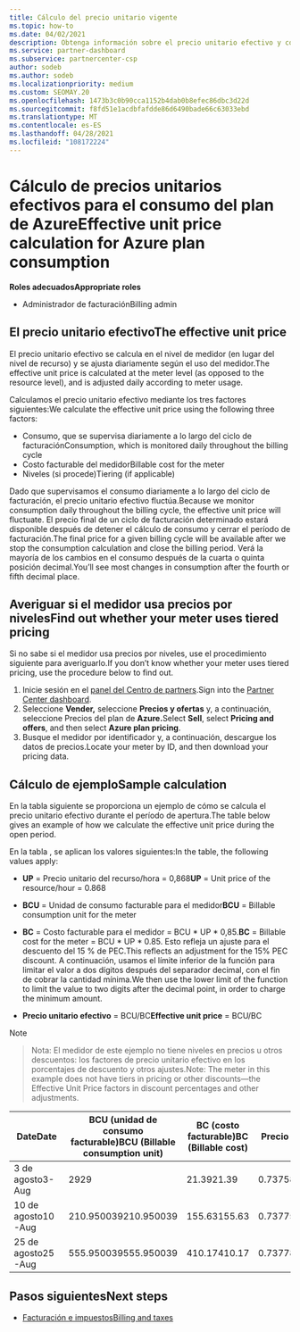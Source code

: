 ```yaml
---
title: Cálculo del precio unitario vigente
ms.topic: how-to
ms.date: 04/02/2021
description: Obtenga información sobre el precio unitario efectivo y cómo se calcula. En este artículo también se incluye un cálculo de ejemplo.
ms.service: partner-dashboard
ms.subservice: partnercenter-csp
author: sodeb
ms.author: sodeb
ms.localizationpriority: medium
ms.custom: SEOMAY.20
ms.openlocfilehash: 1473b3c0b90cca1152b4dab0b8efec86dbc3d22d
ms.sourcegitcommit: f8fd51e1acdbfafdde86d6490bade66c63033ebd
ms.translationtype: MT
ms.contentlocale: es-ES
ms.lasthandoff: 04/28/2021
ms.locfileid: "108172224"
---
```

# <a name="effective-unit-price-calculation-for-azure-plan-consumption"></a><span data-ttu-id="250e7-104">Cálculo de precios unitarios efectivos para el consumo del plan de Azure</span><span class="sxs-lookup"><span data-stu-id="250e7-104">Effective unit price calculation for Azure plan consumption</span></span>

<span data-ttu-id="250e7-105">**Roles adecuados**</span><span class="sxs-lookup"><span data-stu-id="250e7-105">**Appropriate roles**</span></span>

- <span data-ttu-id="250e7-106">Administrador de facturación</span><span class="sxs-lookup"><span data-stu-id="250e7-106">Billing admin</span></span>

## <a name="the-effective-unit-price"></a><span data-ttu-id="250e7-107">El precio unitario efectivo</span><span class="sxs-lookup"><span data-stu-id="250e7-107">The effective unit price</span></span>

<span data-ttu-id="250e7-108">El precio unitario efectivo se calcula en el nivel de medidor (en lugar del nivel de recurso) y se ajusta diariamente según el uso del medidor.</span><span class="sxs-lookup"><span data-stu-id="250e7-108">The effective unit price is calculated at the meter level (as opposed to the resource level), and is adjusted daily according to meter usage.</span></span>

<span data-ttu-id="250e7-109">Calculamos el precio unitario efectivo mediante los tres factores siguientes:</span><span class="sxs-lookup"><span data-stu-id="250e7-109">We calculate the effective unit price using the following three factors:</span></span>

- <span data-ttu-id="250e7-110">Consumo, que se supervisa diariamente a lo largo del ciclo de facturación</span><span class="sxs-lookup"><span data-stu-id="250e7-110">Consumption, which is monitored daily throughout the billing cycle</span></span>
- <span data-ttu-id="250e7-111">Costo facturable del medidor</span><span class="sxs-lookup"><span data-stu-id="250e7-111">Billable cost for the meter</span></span>
- <span data-ttu-id="250e7-112">Niveles (si procede)</span><span class="sxs-lookup"><span data-stu-id="250e7-112">Tiering (if applicable)</span></span>

<span data-ttu-id="250e7-113">Dado que supervisamos el consumo diariamente a lo largo del ciclo de facturación, el precio unitario efectivo fluctúa.</span><span class="sxs-lookup"><span data-stu-id="250e7-113">Because we monitor consumption daily throughout the billing cycle, the effective unit price will fluctuate.</span></span> <span data-ttu-id="250e7-114">El precio final de un ciclo de facturación determinado estará disponible después de detener el cálculo de consumo y cerrar el período de facturación.</span><span class="sxs-lookup"><span data-stu-id="250e7-114">The final price for a given billing cycle will be available after we stop the consumption calculation and close the billing period.</span></span> <span data-ttu-id="250e7-115">Verá la mayoría de los cambios en el consumo después de la cuarta o quinta posición decimal.</span><span class="sxs-lookup"><span data-stu-id="250e7-115">You’ll see most changes in consumption after the fourth or fifth decimal place.</span></span>

## <a name="find-out-whether-your-meter-uses-tiered-pricing"></a><span data-ttu-id="250e7-116">Averiguar si el medidor usa precios por niveles</span><span class="sxs-lookup"><span data-stu-id="250e7-116">Find out whether your meter uses tiered pricing</span></span>

<span data-ttu-id="250e7-117">Si no sabe si el medidor usa precios por niveles, use el procedimiento siguiente para averiguarlo.</span><span class="sxs-lookup"><span data-stu-id="250e7-117">If you don’t know whether your meter uses tiered pricing, use the procedure below to find out.</span></span> 

1. <span data-ttu-id="250e7-118">Inicie sesión en el [panel del Centro de partners](https://partner.microsoft.com/dashboard/).</span><span class="sxs-lookup"><span data-stu-id="250e7-118">Sign into the [Partner Center dashboard](https://partner.microsoft.com/dashboard/).</span></span>
2. <span data-ttu-id="250e7-119">Seleccione **Vender,** seleccione **Precios y ofertas** y, a continuación, seleccione Precios del plan de **Azure.**</span><span class="sxs-lookup"><span data-stu-id="250e7-119">Select **Sell**, select **Pricing and offers**, and then select **Azure plan pricing**.</span></span>
3. <span data-ttu-id="250e7-120">Busque el medidor por identificador y, a continuación, descargue los datos de precios.</span><span class="sxs-lookup"><span data-stu-id="250e7-120">Locate your meter by ID, and then download your pricing data.</span></span> 

## <a name="sample-calculation"></a><span data-ttu-id="250e7-121">Cálculo de ejemplo</span><span class="sxs-lookup"><span data-stu-id="250e7-121">Sample calculation</span></span>

<span data-ttu-id="250e7-122">En la tabla siguiente se proporciona un ejemplo de cómo se calcula el precio unitario efectivo durante el período de apertura.</span><span class="sxs-lookup"><span data-stu-id="250e7-122">The table below gives an example of how we calculate the effective unit price during the open period.</span></span>

<span data-ttu-id="250e7-123">En la tabla , se aplican los valores siguientes:</span><span class="sxs-lookup"><span data-stu-id="250e7-123">In the table, the following values apply:</span></span> 

- <span data-ttu-id="250e7-124">**UP** = Precio unitario del recurso/hora = 0,868</span><span class="sxs-lookup"><span data-stu-id="250e7-124">**UP** = Unit price of the resource/hour = 0.868</span></span>

- <span data-ttu-id="250e7-125">**BCU** = Unidad de consumo facturable para el medidor</span><span class="sxs-lookup"><span data-stu-id="250e7-125">**BCU** = Billable consumption unit for the meter</span></span>

- <span data-ttu-id="250e7-126">**BC** = Costo facturable para el medidor = BCU \* UP \* 0,85.</span><span class="sxs-lookup"><span data-stu-id="250e7-126">**BC** = Billable cost for the meter = BCU \* UP \* 0.85.</span></span> <span data-ttu-id="250e7-127">Esto refleja un ajuste para el descuento del 15 % de PEC.</span><span class="sxs-lookup"><span data-stu-id="250e7-127">This reflects an adjustment for the 15% PEC discount.</span></span> <span data-ttu-id="250e7-128">A continuación, usamos el límite inferior de la función para limitar el valor a dos dígitos después del separador decimal, con el fin de cobrar la cantidad mínima.</span><span class="sxs-lookup"><span data-stu-id="250e7-128">We then use the lower limit of the function to limit the value to two digits after the decimal point, in order to charge the minimum amount.</span></span> 

- <span data-ttu-id="250e7-129">**Precio unitario efectivo** = BCU/BC</span><span class="sxs-lookup"><span data-stu-id="250e7-129">**Effective unit price** = BCU/BC</span></span>

>[!NOTE]

><span data-ttu-id="250e7-130">Nota: El medidor de este ejemplo no tiene niveles en precios u otros descuentos: los factores de precio unitario efectivo en los porcentajes de descuento y otros ajustes.</span><span class="sxs-lookup"><span data-stu-id="250e7-130">Note: The meter in this example does not have tiers in pricing or other discounts—the Effective Unit Price factors in discount percentages and other adjustments.</span></span>


| <span data-ttu-id="250e7-131">Date</span><span class="sxs-lookup"><span data-stu-id="250e7-131">Date</span></span> | <span data-ttu-id="250e7-132">BCU (unidad de consumo facturable)</span><span class="sxs-lookup"><span data-stu-id="250e7-132">BCU (Billable consumption unit)</span></span> | <span data-ttu-id="250e7-133">BC (costo facturable)</span><span class="sxs-lookup"><span data-stu-id="250e7-133">BC (Billable cost)</span></span> | <span data-ttu-id="250e7-134">Precio unitario efectivo</span><span class="sxs-lookup"><span data-stu-id="250e7-134">Effective unit price</span></span> |
| ------ | ----------- | ----------- | ----------- |  
| <span data-ttu-id="250e7-135">3 de agosto</span><span class="sxs-lookup"><span data-stu-id="250e7-135">3-Aug</span></span> | <span data-ttu-id="250e7-136">29</span><span class="sxs-lookup"><span data-stu-id="250e7-136">29</span></span> | <span data-ttu-id="250e7-137">21.39</span><span class="sxs-lookup"><span data-stu-id="250e7-137">21.39</span></span> | <span data-ttu-id="250e7-138">0.737586206896552</span><span class="sxs-lookup"><span data-stu-id="250e7-138">0.737586206896552</span></span> |
| <span data-ttu-id="250e7-139">10 de agosto</span><span class="sxs-lookup"><span data-stu-id="250e7-139">10-Aug</span></span> | <span data-ttu-id="250e7-140">210.950039</span><span class="sxs-lookup"><span data-stu-id="250e7-140">210.950039</span></span> | <span data-ttu-id="250e7-141">155.63</span><span class="sxs-lookup"><span data-stu-id="250e7-141">155.63</span></span> | <span data-ttu-id="250e7-142">0.737757626107858</span><span class="sxs-lookup"><span data-stu-id="250e7-142">0.737757626107858</span></span> |
| <span data-ttu-id="250e7-143">25 de agosto</span><span class="sxs-lookup"><span data-stu-id="250e7-143">25-Aug</span></span> | <span data-ttu-id="250e7-144">555.950039</span><span class="sxs-lookup"><span data-stu-id="250e7-144">555.950039</span></span> | <span data-ttu-id="250e7-145">410.17</span><span class="sxs-lookup"><span data-stu-id="250e7-145">410.17</span></span> | <span data-ttu-id="250e7-146">0.737782122900436</span><span class="sxs-lookup"><span data-stu-id="250e7-146">0.737782122900436</span></span> |

## <a name="next-steps"></a><span data-ttu-id="250e7-147">Pasos siguientes</span><span class="sxs-lookup"><span data-stu-id="250e7-147">Next steps</span></span>

- [<span data-ttu-id="250e7-148">Facturación e impuestos</span><span class="sxs-lookup"><span data-stu-id="250e7-148">Billing and taxes</span></span>](billing.md)
